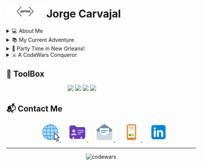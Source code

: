 
<h1> <picture>
<source media="(prefers-color-scheme: dark)" srcset='dark-logo.svg' alt='codewars' width='100'/>
<source media="(prefers-color-scheme: light)" srcset='logo.svg' alt='codewars' width='100'/>
<img src=logo.svg' alt='codewars' width='100'/>
</picture> Jorge Carvajal</h1>

<details>
<summary>💻 About Me</summary>
I proudly call myself a full-stack developer, and I absolutely adore bringing ideas to life through the magic of coding. From crafting back-end functionalities to designing stunning front-end interfaces, I love every bit of the development process.
</details>

<details>
<summary>📚 My Current Adventure</summary>
Currently, I've embarked on a thrilling journey of learning Swift. The world of iOS app development has always fascinated me, and now I'm determined to create some incredible apps that will make people's lives easier and more enjoyable!
</details>

<details>
<summary>🎉 Party Time in New Orleans!</summary>
When I'm not immersed in lines of code, you can find me in the heart of New Orleans, organizing awesome FrontEnd parties! Whether it's discussing the latest trends, sharing development tips, or just enjoying some good ol' coding camaraderie, we know how to have a blast!
</details>

<details>
<summary>⚔️ A CodeWars Conqueror</summary>
Oh, and did I mention I'm a top-notch CodeWars warrior? 🏆 I've battled through numerous challenges and puzzles, and I'm proud to say I'm in the top 2% of CodeWars warriors. Bring on the coding challenges; I'm always up for some brain-teasing fun!
</details>

##  🧰 <strong> ToolBox  </strong>
<div align='center' width='200px' >
<img src="https://cdn.jsdelivr.net/gh/devicons/devicon/icons/javascript/javascript-original.svg" width='30'/> 
<img src="https://cdn.jsdelivr.net/gh/devicons/devicon/icons/typescript/typescript-original.svg"width='30'/>
<img src="https://cdn.jsdelivr.net/gh/devicons/devicon/icons/css3/css3-original.svg"width='30'/> 
<img src="https://cdn.jsdelivr.net/gh/devicons/devicon/icons/html5/html5-original.svg"width='30'/>
<img src="https://cdn.jsdelivr.net/gh/devicons/devicon/icons/react/react-original.svg" title=''  width='30'/> 
<img src="https://cdn.jsdelivr.net/gh/devicons/devicon/icons/svelte/svelte-original.svg" title=''  width='30'/>
<img src="https://cdn.jsdelivr.net/gh/devicons/devicon/icons/vuejs/vuejs-original.svg" title=''  width='30'/> 
<picture>
<source media="(prefers-color-scheme: light)" srcset="https://cdn.jsdelivr.net/gh/devicons/devicon/icons/nextjs/nextjs-line.svg"  title='' width='30'/>
<source media="(prefers-color-scheme: dark)" srcset="https://d2nir1j4sou8ez.cloudfront.net/wp-content/uploads/2021/12/nextjs-boilerplate-logo.png" width='30'>
<img src="https://cdn.jsdelivr.net/gh/devicons/devicon/icons/nextjs/nextjs-line.svg"  title='' width='30'/>
</picture>
<img src="https://cdn.jsdelivr.net/gh/devicons/devicon/icons/nodejs/nodejs-original.svg" title=''  width='30'/> 
<img src="https://cdn.jsdelivr.net/gh/devicons/devicon/icons/express/express-original.svg" title=''  width='30'/> 
<img src="https://cdn.jsdelivr.net/gh/devicons/devicon/icons/threejs/threejs-original.svg"  title=''  width='30'/>
<img src="https://cdn.jsdelivr.net/gh/devicons/devicon/icons/webpack/webpack-original.svg"  title=''  width='30'/>
<img src="https://cdn.jsdelivr.net/gh/devicons/devicon/icons/eslint/eslint-original.svg" title=''  width='30'/>
<img src="https://cdn.jsdelivr.net/gh/devicons/devicon/icons/jquery/jquery-original.svg" title=''  width='30'/>
<img src="https://cdn.jsdelivr.net/gh/devicons/devicon/icons/mocha/mocha-plain.svg" title=''  width='30'/>
<img src="https://cdn.jsdelivr.net/gh/devicons/devicon/icons/mysql/mysql-original.svg" title=''  width='30'/>
<img src="https://cdn.jsdelivr.net/gh/devicons/devicon/icons/postgresql/postgresql-original.svg" title=''  width='30'/>
<img src="https://cdn.jsdelivr.net/gh/devicons/devicon/icons/mongodb/mongodb-original.svg"  title=''  width='30'/>
<img src="https://cdn.jsdelivr.net/gh/devicons/devicon/icons/sequelize/sequelize-original.svg" title=''  width='30'/>
<img src="https://cdn.jsdelivr.net/gh/devicons/devicon/icons/visualstudio/visualstudio-plain.svg" title=''  width='30'/>
<img src="https://cdn.jsdelivr.net/gh/devicons/devicon/icons/inkscape/inkscape-original.svg" title=''  width='30'/> 
<img src="https://cdn.jsdelivr.net/gh/devicons/devicon/icons/figma/figma-original.svg" title=''  width='30'/> 
<img src="https://cdn.jsdelivr.net/gh/devicons/devicon/icons/gimp/gimp-original.svg" title=''  width='30'/> 
<img src="https://cdn.jsdelivr.net/gh/devicons/devicon/icons/blender/blender-original.svg" title=''  width='30'/>
<img src="https://cdn.jsdelivr.net/gh/devicons/devicon/icons/bootstrap/bootstrap-original.svg" title=''  width='30'/> 
<img src="https://cdn.jsdelivr.net/gh/devicons/devicon/icons/materialui/materialui-original.svg" title=''  width='30'/>
<img src="https://cdn.jsdelivr.net/gh/devicons/devicon/icons/tailwindcss/tailwindcss-plain.svg"  title=''  width='30'/>
<img src="https://cdn.jsdelivr.net/gh/devicons/devicon/icons/sass/sass-original.svg"  title=''  width='30'/>
<img src="https://cdn.jsdelivr.net/gh/devicons/devicon/icons/nginx/nginx-original.svg" title=''  width='30'/>
<img src="https://cdn.jsdelivr.net/gh/devicons/devicon/icons/amazonwebservices/amazonwebservices-original.svg" title=''  width='30'/>
</div>

## 📬 Contact Me
<div align='center' >&ensp;&ensp;
<a href='https://www.codingmustache.dev'>
<img src='website.png' height='50' title='Portfolio Site'/>
</a>&ensp;&ensp;
<a href='https://www.codingmustache.dev/assets/contactCard.vcf'>
<img src='contact.png' height='50'title='Contact Card'/>
</a>&ensp;&ensp;
<a href='mailto:contact@codingMustache.dev'>
<img src='email.png' height='50'title='Email'/>
</a>&ensp;&ensp;
<a href='tel:+14422646552'>
<img src='phone.png' height='50' title='Phone Number'/>
</a>&ensp;&ensp;
<a href='https://www.linkedin.com/in/codingmustache/'>
<img src='linkedin.png' height='50' title='LinkedIn'/>
</a>
</div>
<hr>



<p align='center'>
<img class='codewar' src='https://www.codewars.com/users/codingMustache/badges/small' alt='codewars' width='250'/><br>
<img src="https://komarev.com/ghpvc/?username=codingMustache&style=flat-square&color=blue" alt=""/>

</p>
